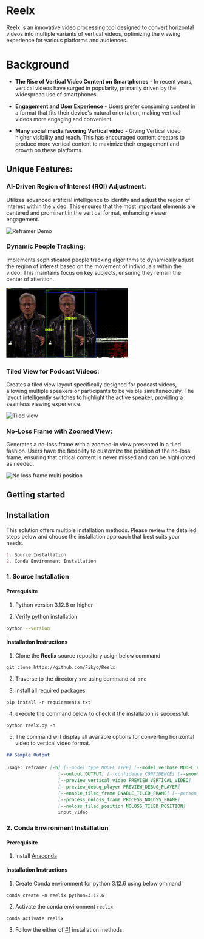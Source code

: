 # Reelx
Reelx is an innovative video processing tool designed to convert horizontal videos into multiple variants of vertical videos, optimizing the viewing experience for various platforms and audiences.

# Background
* **The Rise of Vertical Video Content on Smartphones** - In recent years, vertical videos have surged in popularity, primarily driven by the widespread use of smartphones. 

* **Engagement and User Experience** - Users prefer consuming content in a format that fits their device's natural orientation, making vertical videos more engaging and convenient.

* **Many social media favoring Vertical video** - Giving Vertical video  higher visibility and reach. This has encouraged content creators to produce more vertical content to maximize their engagement and growth on these platforms.

## Unique Features:

### AI-Driven Region of Interest (ROI) Adjustment:

Utilizes advanced artificial intelligence to identify and adjust the region of interest within the video. This ensures that the most important elements are centered and prominent in the vertical format, enhancing viewer engagement.

![Reframer Demo](misc/ai-roi.gif)

### Dynamic People Tracking:

Implements sophisticated people tracking algorithms to dynamically adjust the region of interest based on the movement of individuals within the video. This maintains focus on key subjects, ensuring they remain the center of attention.

![People Tracking](misc/pple_tracking.gif)

### Tiled View for Podcast Videos:

Creates a tiled view layout specifically designed for podcast videos, allowing multiple speakers or participants to be visible simultaneously. The layout intelligently switches to highlight the active speaker, providing a seamless viewing experience.

![Tiled view](misc/tiled_view.gif)

### No-Loss Frame with Zoomed View:

Generates a no-loss frame with a zoomed-in view presented in a tiled fashion. Users have the flexibility to customize the position of the no-loss frame, ensuring that critical content is never missed and can be highlighted as needed.

![No loss frame multi position](misc/noloss_view.gif)

## Getting started

## Installation

This solution offers multiple installation methods. Please review the detailed steps below and choose the installation approach that best suits your needs.

```markdown
1. Source Installation
2. Conda Environment Installation
```

### 1. Source Installation

#### Prerequisite 

1. Python version 3.12.6 or higher

2. Verify python installation

```bash
python --version
```

#### Installation Instructions

1. Clone the **Reelix** source repository usign below command

```
git clone https://github.com/Fikyo/Reelx

```

2. Traverse to the directory `src` using command `cd src`

3. install all required packages

```
pip install -r requirements.txt
```

4. execute the command below to check if the installation is successful.

```
python reelx.py -h
```

5. The command will display all available options for converting horizontal video to vertical video format.

```markdown
## Sample Output

usage: reframer [-h] [--model_type MODEL_TYPE] [--model_verbose MODEL_VERBOSE] [--mode MODE]
                   [--output OUTPUT] [--confidence CONFIDENCE] [--smoothing SMOOTHING]
                   [--preview_vertical_video PREVIEW_VERTICAL_VIDEO]
                   [--preview_debug_player PREVIEW_DEBUG_PLAYER]
                   [--enable_tiled_frame ENABLE_TILED_FRAME] [--person_model PERSON_MODEL]
                   [--process_noloss_frame PROCESS_NOLOSS_FRAME]
                   [--noloss_tiled_position NOLOSS_TILED_POSITION]
                   input_video
```

### 2. Conda Environment Installation

#### Prerequisite 

1. Install [Anaconda](https://docs.anaconda.com/anaconda/install/)

#### Installation Instructions

1. Create Conda environment for python 3.12.6 using below ommand

```
conda create -n reelix python=3.12.6
```

2. Activate the conda environment `reelix`

```
conda activate reelix
```

3. Follow the either of [#1](#1-source-installation) installation methods.
